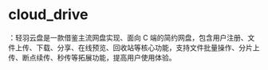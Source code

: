 # cloud_drive
：轻羽云盘是一款借鉴主流网盘实现、面向 C 端的简约网盘，包含用户注册、文件上传、下载、分享、在线预览、回收站等核心功能，支持文件批量操作、分片上传、断点续传、秒传等拓展功能，提高用户使用体验。

